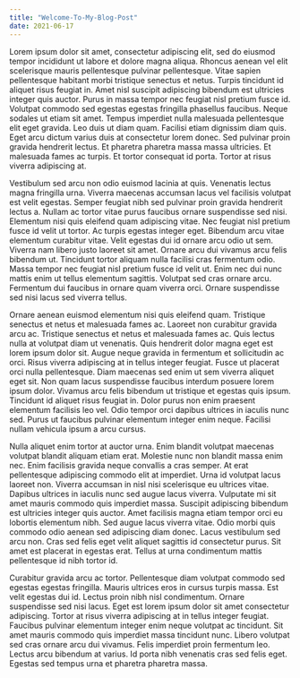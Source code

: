 ```yaml
---
title: "Welcome-To-My-Blog-Post"
date: 2021-06-17
---
```





Lorem ipsum dolor sit amet, consectetur adipiscing elit, sed do eiusmod tempor incididunt ut labore et dolore magna aliqua. Rhoncus aenean vel elit scelerisque mauris pellentesque pulvinar pellentesque. Vitae sapien pellentesque habitant morbi tristique senectus et netus. Turpis tincidunt id aliquet risus feugiat in. Amet nisl suscipit adipiscing bibendum est ultricies integer quis auctor. Purus in massa tempor nec feugiat nisl pretium fusce id. Volutpat commodo sed egestas egestas fringilla phasellus faucibus. Neque sodales ut etiam sit amet. Tempus imperdiet nulla malesuada pellentesque elit eget gravida. Leo duis ut diam quam. Facilisi etiam dignissim diam quis. Eget arcu dictum varius duis at consectetur lorem donec. Sed pulvinar proin gravida hendrerit lectus. Et pharetra pharetra massa massa ultricies. Et malesuada fames ac turpis. Et tortor consequat id porta. Tortor at risus viverra adipiscing at.

Vestibulum sed arcu non odio euismod lacinia at quis. Venenatis lectus magna fringilla urna. Viverra maecenas accumsan lacus vel facilisis volutpat est velit egestas. Semper feugiat nibh sed pulvinar proin gravida hendrerit lectus a. Nullam ac tortor vitae purus faucibus ornare suspendisse sed nisi. Elementum nisi quis eleifend quam adipiscing vitae. Nec feugiat nisl pretium fusce id velit ut tortor. Ac turpis egestas integer eget. Bibendum arcu vitae elementum curabitur vitae. Velit egestas dui id ornare arcu odio ut sem. Viverra nam libero justo laoreet sit amet. Ornare arcu dui vivamus arcu felis bibendum ut. Tincidunt tortor aliquam nulla facilisi cras fermentum odio. Massa tempor nec feugiat nisl pretium fusce id velit ut. Enim nec dui nunc mattis enim ut tellus elementum sagittis. Volutpat sed cras ornare arcu. Fermentum dui faucibus in ornare quam viverra orci. Ornare suspendisse sed nisi lacus sed viverra tellus.

Ornare aenean euismod elementum nisi quis eleifend quam. Tristique senectus et netus et malesuada fames ac. Laoreet non curabitur gravida arcu ac. Tristique senectus et netus et malesuada fames ac. Quis lectus nulla at volutpat diam ut venenatis. Quis hendrerit dolor magna eget est lorem ipsum dolor sit. Augue neque gravida in fermentum et sollicitudin ac orci. Risus viverra adipiscing at in tellus integer feugiat. Fusce ut placerat orci nulla pellentesque. Diam maecenas sed enim ut sem viverra aliquet eget sit. Non quam lacus suspendisse faucibus interdum posuere lorem ipsum dolor. Vivamus arcu felis bibendum ut tristique et egestas quis ipsum. Tincidunt id aliquet risus feugiat in. Dolor purus non enim praesent elementum facilisis leo vel. Odio tempor orci dapibus ultrices in iaculis nunc sed. Purus ut faucibus pulvinar elementum integer enim neque. Facilisi nullam vehicula ipsum a arcu cursus.

Nulla aliquet enim tortor at auctor urna. Enim blandit volutpat maecenas volutpat blandit aliquam etiam erat. Molestie nunc non blandit massa enim nec. Enim facilisis gravida neque convallis a cras semper. At erat pellentesque adipiscing commodo elit at imperdiet. Urna id volutpat lacus laoreet non. Viverra accumsan in nisl nisi scelerisque eu ultrices vitae. Dapibus ultrices in iaculis nunc sed augue lacus viverra. Vulputate mi sit amet mauris commodo quis imperdiet massa. Suscipit adipiscing bibendum est ultricies integer quis auctor. Amet facilisis magna etiam tempor orci eu lobortis elementum nibh. Sed augue lacus viverra vitae. Odio morbi quis commodo odio aenean sed adipiscing diam donec. Lacus vestibulum sed arcu non. Cras sed felis eget velit aliquet sagittis id consectetur purus. Sit amet est placerat in egestas erat. Tellus at urna condimentum mattis pellentesque id nibh tortor id.

Curabitur gravida arcu ac tortor. Pellentesque diam volutpat commodo sed egestas egestas fringilla. Mauris ultrices eros in cursus turpis massa. Est velit egestas dui id. Lectus proin nibh nisl condimentum. Ornare suspendisse sed nisi lacus. Eget est lorem ipsum dolor sit amet consectetur adipiscing. Tortor at risus viverra adipiscing at in tellus integer feugiat. Faucibus pulvinar elementum integer enim neque volutpat ac tincidunt. Sit amet mauris commodo quis imperdiet massa tincidunt nunc. Libero volutpat sed cras ornare arcu dui vivamus. Felis imperdiet proin fermentum leo. Lectus arcu bibendum at varius. Id porta nibh venenatis cras sed felis eget. Egestas sed tempus urna et pharetra pharetra massa.
